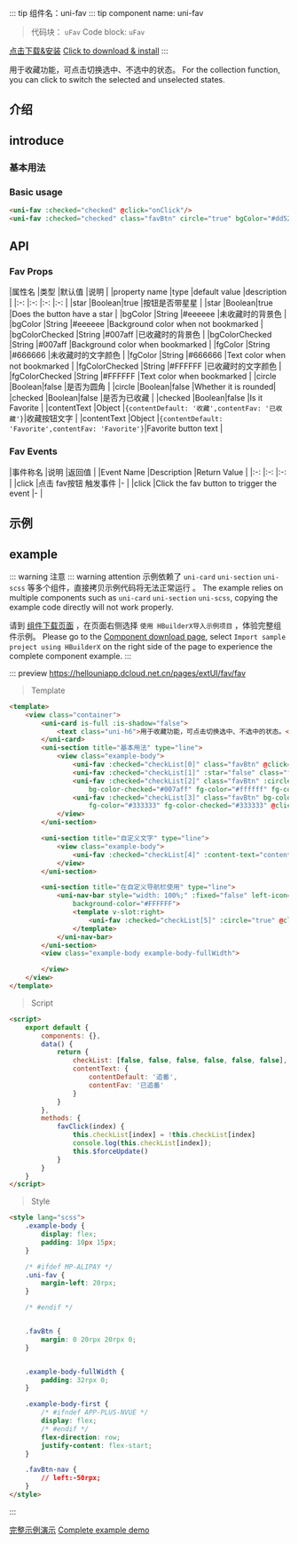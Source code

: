 <md-translatedByGoogle />

::: tip 组件名：uni-fav
::: tip component name: uni-fav
> 代码块： `uFav`
> Code block: `uFav`

[点击下载&安装](https://ext.dcloud.net.cn/plugin?name=uni-fav)
[Click to download & install](https://ext.dcloud.net.cn/plugin?name=uni-fav)
:::

用于收藏功能，可点击切换选中、不选中的状态。
For the collection function, you can click to switch the selected and unselected states.

## 介绍
## introduce
### 基本用法
### Basic usage
```html
<uni-fav :checked="checked" @click="onClick"/>
<uni-fav :checked="checked" class="favBtn" circle="true" bgColor="#dd524d" bgColorChecked="#007aff" @click="onClick"/>
```

## API

### Fav Props

|属性名				|类型	|默认值												|说明				|
|property name |type |default value |description |
|:-:				|:-:	|:-:												|:-:				|
|star				|Boolean|true												|按钮是否带星星		|
|star |Boolean|true |Does the button have a star |
|bgColor			|String	|#eeeeee											|未收藏时的背景色	|
|bgColor |String |#eeeeee |Background color when not bookmarked |
|bgColorChecked	|String	|#007aff											|已收藏时的背景色	|
|bgColorChecked |String |#007aff |Background color when bookmarked |
|fgColor			|String	|#666666											|未收藏时的文字颜色	|
|fgColor |String |#666666 |Text color when not bookmarked |
|fgColorChecked	|String	|#FFFFFF											|已收藏时的文字颜色	|
|fgColorChecked |String |#FFFFFF |Text color when bookmarked |
|circle				|Boolean|false												|是否为圆角			|
|circle |Boolean|false |Whether it is rounded|
|checked			|Boolean|false												|是否为已收藏		|
|checked |Boolean|false |Is it Favorite |
|contentText		|Object	|```{contentDefault: '收藏',contentFav: '已收藏'}```|收藏按钮文字		|
|contentText |Object |```{contentDefault: 'Favorite',contentFav: 'Favorite'}```|Favorite button text |


### Fav Events

|事件称名	|说明					|返回值	|
|Event Name |Description |Return Value |
|:-:		|:-:					|:-:	|
|click		|点击 fav按钮 触发事件	|-		|
|click |Click the fav button to trigger the event |- |



## 示例
## example
::: warning 注意
::: warning attention
示例依赖了 `uni-card` `uni-section` `uni-scss` 等多个组件，直接拷贝示例代码将无法正常运行 。
The example relies on multiple components such as `uni-card` `uni-section` `uni-scss`, copying the example code directly will not work properly.

请到 [组件下载页面](https://ext.dcloud.net.cn/plugin?name=uni-fav) ，在页面右侧选择 `使用 HBuilderX导入示例项目` ，体验完整组件示例。
Please go to the [Component download page](https://ext.dcloud.net.cn/plugin?name=uni-fav), select `Import sample project using HBuilderX` on the right side of the page to experience the complete component example.
:::

::: preview https://hellouniapp.dcloud.net.cn/pages/extUI/fav/fav
> Template
``` html
<template>
	<view class="container">
		<uni-card is-full :is-shadow="false">
			<text class="uni-h6">用于收藏功能，可点击切换选中、不选中的状态。</text>
		</uni-card>
		<uni-section title="基本用法" type="line">
			<view class="example-body">
				<uni-fav :checked="checkList[0]" class="favBtn" @click="favClick(0)" />
				<uni-fav :checked="checkList[1]" :star="false" class="favBtn" @click="favClick(1)" />
				<uni-fav :checked="checkList[2]" class="favBtn" :circle="true" bg-color="#dd524d"
					bg-color-checked="#007aff" fg-color="#ffffff" fg-color-checked="#ffffff" @click="favClick(2)" />
				<uni-fav :checked="checkList[3]" class="favBtn" bg-color="#f8f8f8" bg-color-checked="#eeeeee"
					fg-color="#333333" fg-color-checked="#333333" @click="favClick(3)" />
			</view>
		</uni-section>

		<uni-section title="自定义文字" type="line">
			<view class="example-body">
				<uni-fav :checked="checkList[4]" :content-text="contentText" @click="favClick(4)" />
			</view>
		</uni-section>

		<uni-section title="在自定义导航栏使用" type="line">
			<uni-nav-bar style="width: 100%;" :fixed="false" left-icon="arrowleft" title="标题" color="#333333"
				background-color="#FFFFFF">
				<template v-slot:right>
					<uni-fav :checked="checkList[5]" :circle="true" @click="favClick(5)" />
				</template>
			</uni-nav-bar>
		</uni-section>
		<view class="example-body example-body-fullWidth">

		</view>
	</view>
</template>
``` 
> Script
``` html
<script>
	export default {
		components: {},
		data() {
			return {
				checkList: [false, false, false, false, false, false],
				contentText: {
					contentDefault: '追番',
					contentFav: '已追番'
				}
			}
		},
		methods: {
			favClick(index) {
				this.checkList[index] = !this.checkList[index]
				console.log(this.checkList[index]);
				this.$forceUpdate()
			}
		}
	}
</script>
``` 
> Style
``` html
<style lang="scss">
	.example-body {
		display: flex;
		padding: 10px 15px;
	}

	/* #ifdef MP-ALIPAY */
	.uni-fav {
		margin-left: 20rpx;
	}

	/* #endif */


	.favBtn {
		margin: 0 20rpx 20rpx 0;
	}


	.example-body-fullWidth {
		padding: 32rpx 0;
	}

	.example-body-first {
		/* #ifndef APP-PLUS-NVUE */
		display: flex;
		/* #endif */
		flex-direction: row;
		justify-content: flex-start;
	}

	.favBtn-nav {
		// left:-50rpx;
	}
</style>

```
:::

[完整示例演示](https://hellouniapp.dcloud.net.cn/pages/extUI/fav/fav)
[Complete example demo](https://hellouniapp.dcloud.net.cn/pages/extUI/fav/fav)